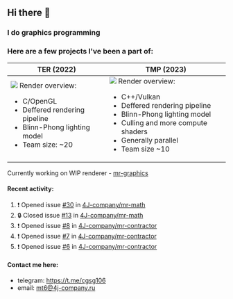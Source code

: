 ## Hi there 👋
### I do graphics programming
### Here are a few projects I've been a part of:  

TER (2022)            |  TMP (2023)
-------------------------|-------------------------
![](images/ter_screenshot_00_upscaled.png) Render overview: <br><ul><li> C/OpenGL <li> Deffered rendering pipeline <li> Blinn-Phong lighting model <li> Team size: ~20 | ![](images/tmp_screenshot_01_upscaled.png) Render overview: <br><ul><li> C++/Vulkan <li> Deffered rendering pipeline <li> Blinn-Phong lighting model <li> Culling and more compute shaders <li> Generally parallel <li> Team size ~10

Currently working on WIP renderer - [mr-graphics](https://github.com/4J-company/mr-graphics)  

#### Recent activity:
<!--START_SECTION:activity-->
1. ❗ Opened issue [#30](https://github.com/4J-company/mr-math/issues/30) in [4J-company/mr-math](https://github.com/4J-company/mr-math)
2. 🔒 Closed issue [#13](https://github.com/4J-company/mr-math/issues/13) in [4J-company/mr-math](https://github.com/4J-company/mr-math)
3. ❗ Opened issue [#8](https://github.com/4J-company/mr-contractor/issues/8) in [4J-company/mr-contractor](https://github.com/4J-company/mr-contractor)
4. ❗ Opened issue [#7](https://github.com/4J-company/mr-contractor/issues/7) in [4J-company/mr-contractor](https://github.com/4J-company/mr-contractor)
5. ❗ Opened issue [#6](https://github.com/4J-company/mr-contractor/issues/6) in [4J-company/mr-contractor](https://github.com/4J-company/mr-contractor)
<!--END_SECTION:activity-->

#### Contact me here:
 - telegram: https://t.me/cgsg106
 - email:    mt6@4j-company.ru
